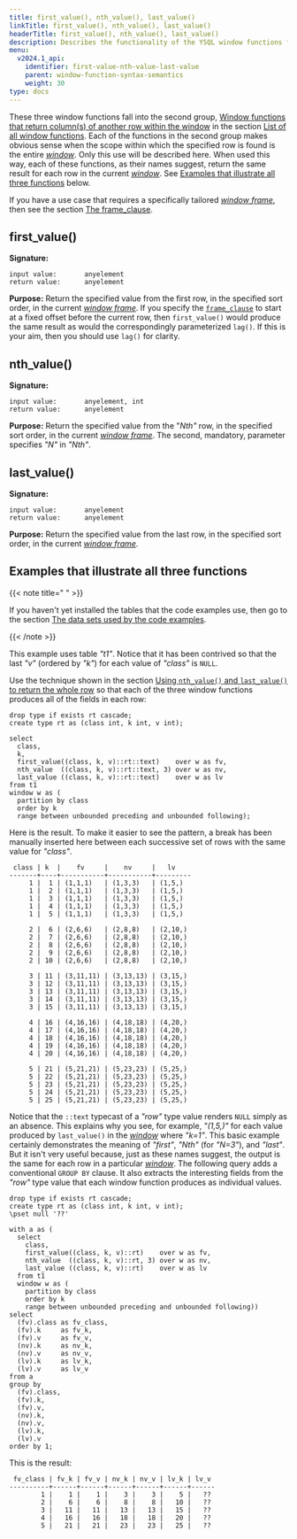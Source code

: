 ```yaml
---
title: first_value(), nth_value(), last_value()
linkTitle: first_value(), nth_value(), last_value()
headerTitle: first_value(), nth_value(), last_value()
description: Describes the functionality of the YSQL window functions first_value(), nth_value(), and last_value().
menu:
  v2024.1_api:
    identifier: first-value-nth-value-last-value
    parent: window-function-syntax-semantics
    weight: 30
type: docs
---
```


These three window functions fall into the second group, [Window functions that return column(s) of another row within the window](../#window-functions-that-return-column-s-of-another-row-within-the-window) in the section [List of all window functions](../#list-of-all-window-functions). Each of the functions in the second group makes obvious sense when the scope within which the specified row is found is the entire [_window_](../../invocation-syntax-semantics/#the-window-definition-rule). Only this use will be described here. When used this way, each of these functions, as their names suggest, return the same result for each row in the current [_window_](../../invocation-syntax-semantics/#the-window-definition-rule). See  [Examples that illustrate all three functions](#examples-that-illustrate-all-three-functions) below.

If you have a use case that requires a specifically tailored [_window frame_](../../invocation-syntax-semantics/#frame-clause-semantics-for-window-functions), then see the section [The frame_clause](../../invocation-syntax-semantics/#the-frame-clause).

## first_value()

**Signature:**

```
input value:       anyelement
return value:      anyelement
```

**Purpose:** Return the specified value from the first row, in the specified sort order, in the current [_window frame_](../../invocation-syntax-semantics/#frame-clause-semantics-for-window-functions). If you specify the [`frame_clause`](../../../../syntax_resources/grammar_diagrams/#frame-clause) to start at a fixed offset before the current row, then `first_value()` would produce the same result as would the correspondingly parameterized `lag()`. If this is your aim, then you should use `lag()` for clarity.

## nth_value()

**Signature:**

```
input value:       anyelement, int
return value:      anyelement
```

**Purpose:** Return the specified value from the "_Nth"_ row, in the specified sort order, in the current [_window frame_](../../invocation-syntax-semantics/#frame-clause-semantics-for-window-functions). The second, mandatory, parameter specifies _"N"_ in _"Nth"_.

## last_value()

**Signature:**

```
input value:       anyelement
return value:      anyelement
```

**Purpose:** Return the specified value from the last row, in the specified sort order, in the current [_window frame_](../../invocation-syntax-semantics/#frame-clause-semantics-for-window-functions).

## Examples that illustrate all three functions

{{< note title=" " >}}

If you haven't yet installed the tables that the code examples use, then go to the section [The data sets used by the code examples](../data-sets/).

{{< /note >}}

This example uses table _"t1"_. Notice that it has been contrived so that the last _"v"_ (ordered by _"k"_) for each value of _"class"_ is `NULL`.

Use the technique shown in the section [Using `nth_value()` and `last_value()` to return the whole row](../#using-nth-value-and-last-value-to-return-the-whole-row) so that each of the three window functions produces all of the fields in each row:

```plpgsql
drop type if exists rt cascade;
create type rt as (class int, k int, v int);

select
  class,
  k,
  first_value((class, k, v)::rt::text)    over w as fv,
  nth_value  ((class, k, v)::rt::text, 3) over w as nv,
  last_value ((class, k, v)::rt::text)    over w as lv
from t1
window w as (
  partition by class
  order by k
  range between unbounded preceding and unbounded following);
```

Here is the result. To make it easier to see the pattern, a break has been manually inserted here between each successive set of rows with the same value for _"class"_.

```
 class | k  |    fv     |    nv     |   lv
-------+----+-----------+-----------+---------
     1 |  1 | (1,1,1)   | (1,3,3)   | (1,5,)
     1 |  2 | (1,1,1)   | (1,3,3)   | (1,5,)
     1 |  3 | (1,1,1)   | (1,3,3)   | (1,5,)
     1 |  4 | (1,1,1)   | (1,3,3)   | (1,5,)
     1 |  5 | (1,1,1)   | (1,3,3)   | (1,5,)

     2 |  6 | (2,6,6)   | (2,8,8)   | (2,10,)
     2 |  7 | (2,6,6)   | (2,8,8)   | (2,10,)
     2 |  8 | (2,6,6)   | (2,8,8)   | (2,10,)
     2 |  9 | (2,6,6)   | (2,8,8)   | (2,10,)
     2 | 10 | (2,6,6)   | (2,8,8)   | (2,10,)

     3 | 11 | (3,11,11) | (3,13,13) | (3,15,)
     3 | 12 | (3,11,11) | (3,13,13) | (3,15,)
     3 | 13 | (3,11,11) | (3,13,13) | (3,15,)
     3 | 14 | (3,11,11) | (3,13,13) | (3,15,)
     3 | 15 | (3,11,11) | (3,13,13) | (3,15,)

     4 | 16 | (4,16,16) | (4,18,18) | (4,20,)
     4 | 17 | (4,16,16) | (4,18,18) | (4,20,)
     4 | 18 | (4,16,16) | (4,18,18) | (4,20,)
     4 | 19 | (4,16,16) | (4,18,18) | (4,20,)
     4 | 20 | (4,16,16) | (4,18,18) | (4,20,)

     5 | 21 | (5,21,21) | (5,23,23) | (5,25,)
     5 | 22 | (5,21,21) | (5,23,23) | (5,25,)
     5 | 23 | (5,21,21) | (5,23,23) | (5,25,)
     5 | 24 | (5,21,21) | (5,23,23) | (5,25,)
     5 | 25 | (5,21,21) | (5,23,23) | (5,25,)
```

Notice that the `::text` typecast of a _"row"_ type value renders `NULL` simply as an absence. This explains why you see, for example, _"(1,5,)"_ for each value produced by `last_value()` in the [_window_](../../invocation-syntax-semantics/#the-window-definition-rule) where _"k=1"_. This basic example certainly demonstrates the meaning of _"first"_, _"Nth"_ (for _"N=3"_), and _"last"_. But it isn't very useful because, just as these names suggest, the output is the same for each row in a particular [_window_](../../invocation-syntax-semantics/#the-window-definition-rule). The following query adds a conventional `GROUP BY` clause. It also extracts the interesting fields from the _"row"_ type value that each window function produces as individual values.

```plpgsql
drop type if exists rt cascade;
create type rt as (class int, k int, v int);
\pset null '??'

with a as (
  select
    class,
    first_value((class, k, v)::rt)    over w as fv,
    nth_value  ((class, k, v)::rt, 3) over w as nv,
    last_value ((class, k, v)::rt)    over w as lv
  from t1
  window w as (
    partition by class
    order by k
    range between unbounded preceding and unbounded following))
select
  (fv).class as fv_class,
  (fv).k     as fv_k,
  (fv).v     as fv_v,
  (nv).k     as nv_k,
  (nv).v     as nv_v,
  (lv).k     as lv_k,
  (lv).v     as lv_v
from a
group by
  (fv).class,
  (fv).k,
  (fv).v,
  (nv).k,
  (nv).v,
  (lv).k,
  (lv).v
order by 1;
```

This is the result:

```
 fv_class | fv_k | fv_v | nv_k | nv_v | lv_k | lv_v
----------+------+------+------+------+------+------
        1 |    1 |    1 |    3 |    3 |    5 |   ??
        2 |    6 |    6 |    8 |    8 |   10 |   ??
        3 |   11 |   11 |   13 |   13 |   15 |   ??
        4 |   16 |   16 |   18 |   18 |   20 |   ??
        5 |   21 |   21 |   23 |   23 |   25 |   ??
```
